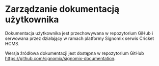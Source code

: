 # Zarządzanie dokumentacją użytkownika

Dokumentacja użytkownika jest przechowywana w repozytorium GiHub i serwowana przez działający w ramach platformy Signomix serwis Cricket HCMS.

Wersja źródłowa dokumentacji jest dostępna w repozytorium GitHub https://github.com/signomix/signomix-documentation.